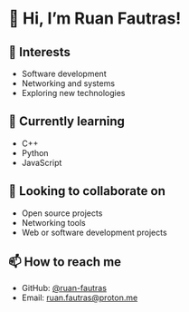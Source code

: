 # 👋 Hi, I’m Ruan Fautras!

## 👀 Interests  
- Software development  
- Networking and systems  
- Exploring new technologies  

## 🌱 Currently learning  
- C++  
- Python  
- JavaScript  

## 💞️ Looking to collaborate on  
- Open source projects  
- Networking tools  
- Web or software development projects  

## 📫 How to reach me  
- GitHub: [@ruan-fautras](https://github.com/ruan-fautras)  
- Email: ruan.fautras@proton.me

<!---
ruan-fautras/ruan-fautras is a ✨ special ✨ repository because its `README.md` (this file) appears on your GitHub profile.
You can click the Preview link to take a look at your changes.
--->
